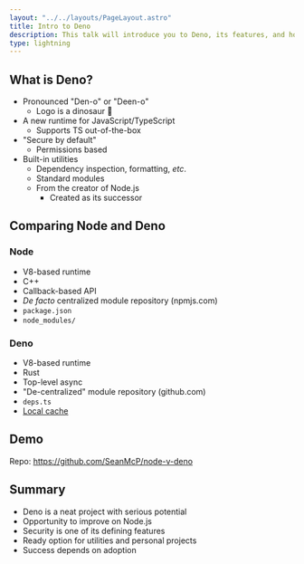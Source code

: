 ```yaml
---
layout: "../../layouts/PageLayout.astro"
title: Intro to Deno
description: This talk will introduce you to Deno, its features, and how it compares to Node.js. Then we'll illustrate some of those differences in a live demo.
type: lightning
---
```


## What is Deno?

- Pronounced "Den-o" or "Deen-o"
  - Logo is a dinosaur 🦕
- A new runtime for JavaScript/TypeScript
  - Supports TS out-of-the-box
- "Secure by default"
  - Permissions based
- Built-in utilities
  - Dependency inspection, formatting, _etc_.
  - Standard modules
  - From the creator of Node.js
    - Created as its successor

## Comparing Node and Deno

### Node

- V8-based runtime
- C++
- Callback-based API
- _De facto_ centralized module repository (npmjs.com)
- `package.json`
- `node_modules/`

### Deno

- V8-based runtime
- Rust
- Top-level async
- "De-centralized" module repository (github.com)
- `deps.ts`
- [Local cache](https://deno.land/manual/linking_to_external_code)

## Demo

Repo: https://github.com/SeanMcP/node-v-deno

## Summary

- Deno is a neat project with serious potential
- Opportunity to improve on Node.js
- Security is one of its defining features
- Ready option for utilities and personal projects
- Success depends on adoption
